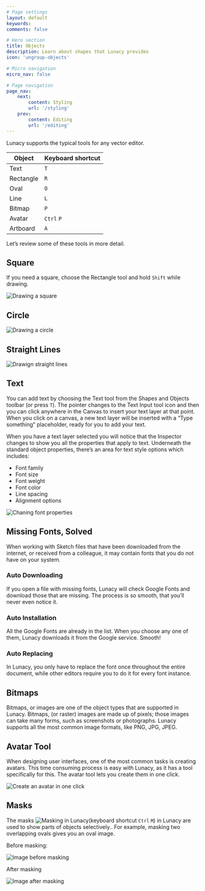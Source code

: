 ```yaml
---
# Page settings
layout: default
keywords:
comments: false

# Hero section
title: Objects
description: Learn about shapes that Lunacy provides
icon: 'ungroup-objects'

# Micro navigation
micro_nav: false

# Page navigation
page_nav:
    next:
        content: Styling
        url: '/styling'
    prev:
        content: Editing
        url: '/editing'
---
```



Lunacy supports the typical tools for any vector editor.

<table>
  <thead>
    <tr>
      <th>Object</th>
      <th>Keyboard shortcut</th>
    </tr>
  </thead>
  <tbody>
    <tr>
      <td>Text</td>
      <td><code>T</code></td>
    </tr>
    <tr>
      <td>Rectangle </td>
      <td><code>R</code></td>
    </tr>
    <tr>
      <td>Oval</td>
      <td><code>O</code></td>
    </tr>
    <tr>
      <td>Line</td>
      <td><code>L</code></td>
    </tr>
    <tr>
      <td>Bitmap</td>
      <td><code>P</code></td>
    </tr>
    <tr>
      <td>Avatar</td>
      <td><code>Ctrl</code> <code>P</code></td>
    </tr>
    <tr>
      <td>Artboard</td>
      <td><code>A</code></td>
    </tr>
  </tbody>
</table>


Let’s review some of these tools in more detail.


## Square

If you need a square, choose the Rectangle tool and hold `Shift` while drawing.

![Drawing a square](public/mAz4bmww76HilrhUizdqvw_img_24.gif)

## Circle

![Drawing a circle](public/mAz4bmww76HilrhUizdqvw_img_25.gif)

## Straight Lines

![Drawign straight lines](public/mAz4bmww76HilrhUizdqvw_img_26.gif)


## Text

You can add text by choosing the Text tool from the Shapes and Objects toolbar (or press `T`). The pointer changes to the Text Input tool icon and then you can click anywhere in the Canvas to insert your text layer at that point. When you click on a canvas, a new text layer will be inserted with a “Type something” placeholder, ready for you to add your text.

When you have a text layer selected you will notice that the Inspector changes to show you all the properties that apply to text. Underneath the standard object properties, there’s an area for text style options which includes:

* Font family
* Font size
* Font weight
* Font color
* Line spacing
* Alignment options

![Chaning font properties](public/mAz4bmww76HilrhUizdqvw_img_48.png)

## Missing Fonts, Solved

When working with Sketch files that have been downloaded from the internet, or received from a colleague, it may contain fonts that you do not have on your system.

### Auto Downloading

If you open a file with missing fonts, Lunacy will check Google Fonts and download those that are missing. The process is so smooth, that you’ll never even notice it.

### Auto Installation

All the Google Fonts are already in the list. When you choose any one of them, Lunacy downloads it from the Google service. Smooth!

### Auto Replacing

In Lunacy, you only have to replace the font once throughout the entire document, while other editors require you to do it for every font instance.

[//]: # (Maybe we should cut the above into couple sentences - ib)


## Bitmaps

Bitmaps, or images are one of the object types that are supported in Lunacy. Bitmaps, (or raster) images are made up of pixels; those images can take many forms, such as screenshots or photographs. Lunacy supports all the most common image formats, like PNG, JPG, JPEG.



## Avatar Tool

When designing user interfaces, one of the most common tasks is creating avatars. This time consuming process is easy with Lunacy, as it has a tool specifically for this. The avatar tool lets you create them in one click.

![Create an avatar in one click](public/mAz4bmww76HilrhUizdqvw_img_27.png)


## Masks

The masks ![Masking in Lunacy](public/mAz4bmww76HilrhUizdqvw_img_36.png)(keyboard shortcut `Ctrl` `M`) in Lunacy are used to show parts of objects selectively.. For example, masking two overlapping ovals gives you an oval image.

Before masking:

![Image before masking](public/mAz4bmww76HilrhUizdqvw_img_37.png)

After masking

![Image after masking](public/mAz4bmww76HilrhUizdqvw_img_38.png)